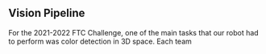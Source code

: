 ## Vision Pipeline

For the 2021-2022 FTC Challenge, one of the main tasks that our robot had to perform was color detection in 3D space.
Each team